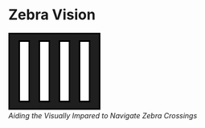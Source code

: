 # Zebra Vision
!['Image'](/doc/imgs/crossing.png)  
*Aiding the Visually Impared to Navigate Zebra Crossings*

